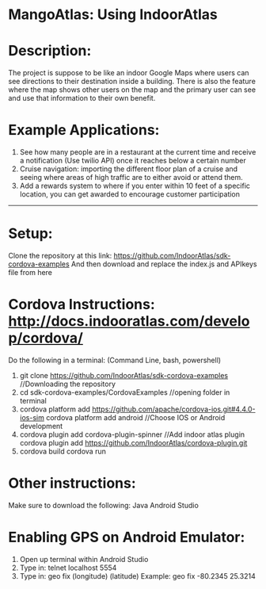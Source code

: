 # MangoAtlas: Using IndoorAtlas

# Description:
The project is suppose to be like an indoor Google Maps where users can see directions to their destination inside a building. There is also the feature where the map shows other users on the map and the primary user can see and use that information to their own benefit.

# Example Applications:
1. See how many people are in a restaurant at the current time and receive a notification (Use twilio API) once it reaches below a certain number
2. Cruise navigation: importing the different floor plan of a cruise and seeing where areas of high traffic are to either avoid or attend them.
3. Add a rewards system to where if you enter within 10 feet of a specific location, you can get awarded to encourage customer participation
----------------------------------------------------------------------------------------------------------------------------
# Setup:
Clone the repository at this link: https://github.com/IndoorAtlas/sdk-cordova-examples
And then download and replace the index.js and APIkeys file from here

# Cordova Instructions: http://docs.indooratlas.com/develop/cordova/
Do the following in a terminal: (Command Line, bash, powershell)
1. git clone https://github.com/IndoorAtlas/sdk-cordova-examples    //Downloading the repository
2. cd sdk-cordova-examples/CordovaExamples                          //opening folder in terminal
3. cordova platform add https://github.com/apache/cordova-ios.git#4.4.0-ios-sim
    cordova platform add android                                    //Choose IOS or Android development
4. cordova plugin add cordova-plugin-spinner                        //Add indoor atlas plugin
    cordova plugin add https://github.com/IndoorAtlas/cordova-plugin.git
5.  cordova build
    cordova run
    
# Other instructions:
Make sure to download the following:
  Java
  Android Studio
  
# Enabling GPS on Android Emulator:
  1. Open up terminal within Android Studio
  2. Type in: telnet localhost 5554
  3. Type in: geo fix (longitude) (latitude)
        Example: geo fix -80.2345 25.3214
        
        
  
